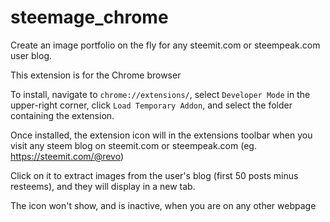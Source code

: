 # steemage_chrome

Create an image portfolio on the fly for any steemit.com or steempeak.com user blog.

This extension is for the Chrome browser

To install, navigate to `chrome://extensions/`, select `Developer Mode` in the upper-right corner, click `Load Temporary Addon`, and select the folder containing the extension.

Once installed, the extension icon will in the extensions toolbar when you visit any steem blog on steemit.com or steempeak.com (eg. https://steemit.com/@revo)

Click on it to extract images from the user's blog (first 50 posts minus resteems), and they will display in a new tab.

The icon won't show, and is inactive, when you are on any other webpage